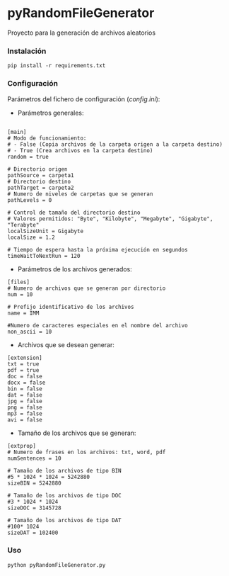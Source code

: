 # pyRandomFileGenerator
Proyecto para la generación de archivos aleatorios

### Instalación
```
pip install -r requirements.txt
```
### Configuración
Parámetros del fichero de configuración (*config.ini*):

* Parámetros generales:
```

[main]
# Modo de funcionamiento:
# - False (Copia archivos de la carpeta origen a la carpeta destino)
# - True (Crea archivos en la carpeta destino)
random = true

# Directorio origen 
pathSource = carpeta1
# Directorio destino
pathTarget = carpeta2
# Numero de niveles de carpetas que se generan
pathLevels = 0

# Control de tamaño del directorio destino
# Valores permitidos: "Byte", "Kilobyte", "Megabyte", "Gigabyte", "Terabyte"
localSizeUnit = Gigabyte
localSize = 1.2

# Tiempo de espera hasta la próxima ejecución en segundos
timeWaitToNextRun = 120
```

* Parámetros de los archivos generados:

```
[files]
# Numero de archivos que se generan por directorio 
num = 10

# Prefijo identificativo de los archivos
name = IMM

#Numero de caracteres especiales en el nombre del archivo
non_ascii = 10
```


* Archivos que se desean generar:
```
[extension]
txt = true
pdf = true
doc = false
docx = false
bin = false
dat = false
jpg = false
png = false
mp3 = false
avi = false
```

* Tamaño de los archivos que se generan:
```
[extprop]
# Numero de frases en los archivos: txt, word, pdf
numSentences = 10

# Tamaño de los archivos de tipo BIN
#5 * 1024 * 1024 = 5242880
sizeBIN = 5242880

# Tamaño de los archivos de tipo DOC
#3 * 1024 * 1024
sizeDOC = 3145728

# Tamaño de los archivos de tipo DAT
#100* 1024
sizeDAT = 102400
```

### Uso
```
python pyRandomFileGenerator.py
```
